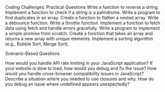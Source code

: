 Coding Challenges: Practical Questions
Write a function to reverse a string.
Implement a function to check if a string is a palindrome.
Write a program to find duplicates in an array.
Create a function to flatten a nested array.
Write a debounce function.
Write a throttle function.
Implement a function to fetch data using fetch and handle errors gracefully.
Write a program to implement a simple promise from scratch.
Create a function that takes an array and returns a new array with unique elements.
Implement a sorting algorithm (e.g., Bubble Sort, Merge Sort).

Scenario-Based Questions

How would you handle API rate limiting in your JavaScript application?
If your website is slow to load, how would you debug and fix the issue?
How would you handle cross-browser compatibility issues in JavaScript?
Describe a situation where you needed to use closures and why.
How do you debug an issue where undefined appears unexpectedly?